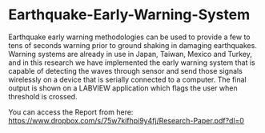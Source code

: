 # Earthquake-Early-Warning-System
Earthquake early warning methodologies can be used to provide a few to tens of seconds warning prior to ground shaking in damaging earthquakes. Warning systems are already in use in Japan, Taiwan, Mexico and Turkey, and in this research we have implemented the early warning system that is capable of detecting the waves through sensor and send those signals wirelessly on a device that is serially connected to a computer. The final output is shown on a LABVIEW application which flags the user when threshold is crossed.

You can access the Report from here:
https://www.dropbox.com/s/75w7kifhpi9y4fj/Research-Paper.pdf?dl=0
